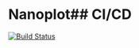 # Nanoplot## CI/CD

[![Build Status](https://github.com/bwbioinfo/modules/actions/workflows/build-and-push.yml/badge.svg?branch=)](https://github.com/bwbioinfo/modules/actions/workflows/build-and-push.yml?query=branch%3A)


